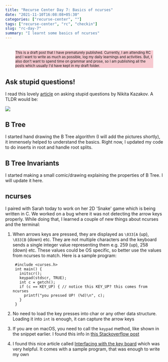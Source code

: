 ```yaml
---
title: "Recurse Center Day 7: Basics of ncurses"
date: "2021-11-10T16:08:08+05:30"
categories: ["recurse-center", ""]
tags: ["recurse-center", "rc", "checkin"]
slug: "rc-day-7"
summary: "I learnt some basics of ncurses"
---
```


<div style="font-size: 0.7rem; margin: 2rem; background: #f7c9d0;"><p>This is a draft post that I have prematurely published. Currently, I am attending RC and I want to write as much as possible, log my daily learnings and activities. But, I also don't want to spend time on grammar and prose, so I am publishing all the posts which usually I'd have kept in my draft folder.</p></div>

## Ask stupid questions!

I read this lovely [article](https://www.nikitakazakov.com/ask-stupid-questions-as-software-developer) on asking stupid questions by Nikita Kazakov. A TLDR would be:

![](/blag/images/2021/ask-stupid-questions.png)


## B Tree

I started hand drawing the B Tree algorithm (I will add the pictures shortly), it immensely helped to understand the basics. Right now, I updated my code to do inserts in root and handle root splits.

## B Tree Invariants

I started making a small comic/drawing explaining the properties of B Tree. I will update it here.

## ncurses

I paired with Sarah today to work on her 2D 'Snake' game which is being written in C. We worked on a bug where it was not detecting the arrow keys properly. While doing that, I learned a couple of new things about ncurses and the terminal:

1. When arrows keys are pressed, they are displayed as `\033[A` (up), `\033[B` (down) etc. They are not multiple characters and the keyboard sends a single integer value representing them e.g. 259 (up), 258 (down) etc. These values could be OS specific, so better use the values from ncurses to match. Here is a sample program:

		#include <curses.h>
		int main() {
		  initscr();
		  keypad(stdscr, TRUE);
		  int c = getch();
		  if (c == KEY_UP) { // notice this KEY_UP? this comes from ncurses
		    printf("you pressed UP! (%d)\n", c);
		  }
		}

1. No need to load the key presses into char or any other data structure. Loading it into `int` is enough, it can capture the arrow keys
1. If you are on macOS, you need to call the `keypad` method, like shown in the snippet earlier. I found this info in [this Stackoverflow post](https://stackoverflow.com/questions/1182665/how-do-i-detect-arrow-keys-pressed-using-curses-in-c)
1. I found this nice article called [Interfacing with the key board](https://tldp.org/HOWTO/NCURSES-Programming-HOWTO/keys.html) which was very helpful. It comes with a sample program, that was enough to write my own
